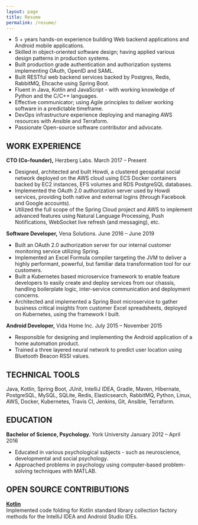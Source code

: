 ```yaml
---
layout: page
title: Resume
permalink: /resume/
---
```


- 5 + years hands-on experience building Web backend applications and Android mobile applications.
- Skilled in object-oriented software design; having applied various design patterns in production systems.
- Built production grade authentication and authorization systems implementing OAuth, OpenID and SAML.
- Built RESTful web backend services backed by Postgres, Redis, RabbitMQ, Ehcache using Spring Boot.
- Fluent in Java, Kotlin and JavaScript - with working knowledge of Python and the C/C++ languages.
- Effective communicator; using Agile principles to deliver working software in a predictable timeframe.
- DevOps infrastructure experience deploying and managing AWS resources with Ansible and Terraform.
- Passionate Open-source software contributor and advocate.

## WORK EXPERIENCE

**CTO (Co-founder),** Herzberg Labs. March 2017 – Present

- Designed, architected and built Howdi, a clustered geospatial social network deployed on the AWS cloud
    using ECS Docker containers backed by EC2 instances, EFS volumes and RDS PostgreSQL databases.
- Implemented the OAuth 2.0 authorization server used by Howdi services, providing both native and external
    logins (through Facebook and Google accounts).
- Utilized the full scope of the Spring Cloud project and AWS to implement advanced features using Natural
    Language Processing, Push Notifications, WebSocket live refresh (and messaging), etc.

**Software Developer,** Vena Solutions. June 2016 – June 2019

- Built an OAuth 2.0 authorization server for our internal customer monitoring service utilizing Spring.
- Implemented an Excel Formula compiler targeting the JVM to deliver a highly performant, powerful, but
    familiar data transformation tool for our customers.
- Built a Kubernetes based microservice framework to enable feature developers to easily create and deploy
    services from our chassis, handling boilerplate logic, inter-service communication and deployment concerns.
- Architected and implemented a Spring Boot microservice to gather business critical insights from customer
    Excel spreadsheets, deployed on Kubernetes, using the framework I built.

**Android Developer,** Vida Home Inc. July 2015 – November 2015

- Responsible for designing and implementing the Android application of a home automation product.
- Trained a three layered neural network to predict user location using Bluetooth Beacon RSSI values.

## TECHNICAL TOOLS

Java, Kotlin, Spring Boot, JUnit, IntelliJ IDEA, Gradle, Maven, Hibernate, PostgreSQL, MySQL, SQLite, Redis,
Elasticsearch, RabbitMQ, Python, Linux, AWS, Docker, Kubernetes, Travis CI, Jenkins, Git, Ansible, Terraform.

## EDUCATION

**Bachelor of Science, Psychology.**
York University January 2012 – April 2016

- Educated in various psychological subjects - such as neuroscience, developmental and social psychology.
- Approached problems in psychology using computer-based problem-solving techniques with MATLAB.

## OPEN SOURCE CONTRIBUTIONS

**[Kotlin](https://github.com/JetBrains/kotlin)** </br>
Implemented code folding for Kotlin standard library collection factory methods for the IntelliJ IDEA and Android
Studio IDEs.



